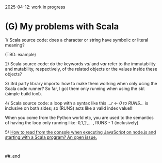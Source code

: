 2025-04-12: work in progress

# (G) My problems with Scala

1/ Scala source code: does a character or string have symbolic or literal meaning?

(TBD: example)

2/ Scala source code: do the keywords _val_ and _var_ refer to the immutability and mutability, respectively, of the related objects or the values inside these objects?

3/ 3rd party library imports: how to make them working when only using the Scala code runner? So far, I got them only running when using the sbt (simple build tool).

4/ Scala source code: a loop with a syntax like this _...r <- 0 to RUNS..._ is inclusive on both sides; so (RUNS) acts like a valid index value!!

When you come from the Python world etc, you are used to the semantics of having the loop only running like: 0,1,2,... , RUNS - 1 (inclusively)

5/ [How to read from the console when executing JavaScript on node.js and starting with a Scala program? An open issue.](https://github.com/PLC-Programmer/PLC-Programmer.github.io/blob/main/(F)%20From%20a%20Scala%20program%20to%20JavaScript%20for%20node.js.md#how-to-read-from-the-console-when-executing-javascript-on-nodejs-and-starting-with-a-scala-program-an-open-issue)

<br/>

##_end
